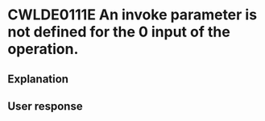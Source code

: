 # CWLDE0111E An invoke parameter is not defined for the 0 input of the operation.

## Explanation

## User response